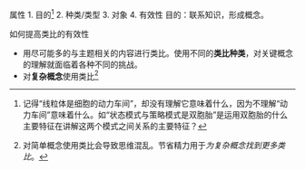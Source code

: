 属性
	1. 目的[^1]
	2. 种类/类型
	3. 对象
	4. 有效性
目的：联系知识，形成概念。

如何提高类比的有效性
- 用尽可能多的与主题相关的内容进行类比。使用不同的**类比种类**，对关键概念的理解就面临着各种不同的挑战。
- 对**复杂概念**使用类比[^2]

[^1]: 记得“线粒体是细胞的动力车间”，却没有理解它意味着什么，因为不理解“动力车间”意味着什么。如“状态模式与策略模式是双胞胎”是运用双胞胎的什么主要特征在讲解这两个模式之间关系的主要特征？
[^2]: 对简单概念使用类比会导致思维混乱。节省精力用于*为复杂概念找到更多类比*。